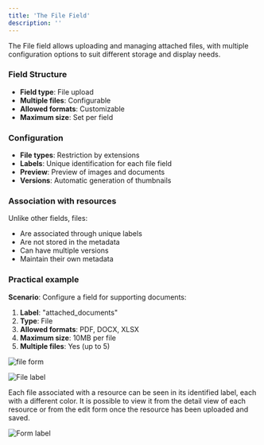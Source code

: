```yaml
---
title: 'The File Field'
description: ''
---
```


The File field allows uploading and managing attached files, with multiple configuration options to suit different storage and display needs.

### Field Structure
- **Field type**: File upload
- **Multiple files**: Configurable
- **Allowed formats**: Customizable
- **Maximum size**: Set per field

### Configuration
- **File types**: Restriction by extensions
- **Labels**: Unique identification for each file field
- **Preview**: Preview of images and documents
- **Versions**: Automatic generation of thumbnails

### Association with resources
Unlike other fields, files:
- Are associated through unique labels
- Are not stored in the metadata
- Can have multiple versions
- Maintain their own metadata

### Practical example
**Scenario**: Configure a field for supporting documents:

1. **Label**: "attached_documents"
2. **Type**: File
3. **Allowed formats**: PDF, DOCX, XLSX
4. **Maximum size**: 10MB per file
5. **Multiple files**: Yes (up to 5)

![file form](/archihub.github.io/imagenes/campo-archivo.png)

![File label](/archihub.github.io/imagenes/campo-archivo-preview.png)

Each file associated with a resource can be seen in its identified label, each with a different color. It is possible to view it from the detail view of each resource or from the edit form once the resource has been uploaded and saved.

![Form label](/archihub.github.io/imagenes/campo-archivo-form.png) 